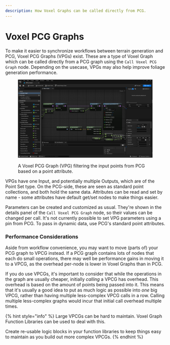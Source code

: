 ```yaml
---
description: How Voxel Graphs can be called directly from PCG.
---
```


# Voxel PCG Graphs

To make it easier to synchronize workflows between terrain generation and PCG, Voxel PCG Graphs (VPGs) exist. These are a type of Voxel Graph which can be called directly from a PCG graph using the `Call Voxel PCG Graph` node. Depending on the usecase, VPGs may also help improve foliage generation performance.

<figure><img src="../../.gitbook/assets/image (5).png" alt=""><figcaption><p>A Voxel PCG Graph (VPG) filtering the input points from PCG based on a point attribute.</p></figcaption></figure>

VPGs have one Input, and potentially multiple Outputs, which are of the Point Set type. On the PCG-side, these are seen as standard point collections, and both hold the same data. Attributes can be read and set by name - some attributes have default get/set nodes to make things easier.

Parameters can be created and customized as usual. They're shown in the details panel of the `Call Voxel PCG Graph` node, so their values can be changed per call. It's not currently possible to set VPG parameters using a pin from PCG. To pass in dynamic data, use PCG's standard point attributes.

### Performance Considerations

Aside from workflow convenience, you may want to move (parts of) your PCG graph to VPCG instead. If a PCG graph contains lots of nodes that each do small operations, there may well be performance gains in moving it to a VPCG, as the overhead per-node is lower in Voxel Graphs than in PCG.

If you do use VPCGs, it's important to consider that while the operations in the graph are usually cheaper, initially _calling_ a VPCG has overhead. This overhead is based on the amount of points being passed into it. This means that it's usually a good idea to put as much logic as possible into _one_ big VPCG, rather than having multiple less-complex VPCG calls in a row. Calling multiple less-complex graphs would incur that initial call overhead multiple times.

{% hint style="info" %}
Large VPCGs can be hard to maintain. Voxel Graph Function Libraries can be used to deal with this.

Create re-usable logic blocks in your function libraries to keep things easy to maintain as you build out more complex VPCGs.
{% endhint %}
